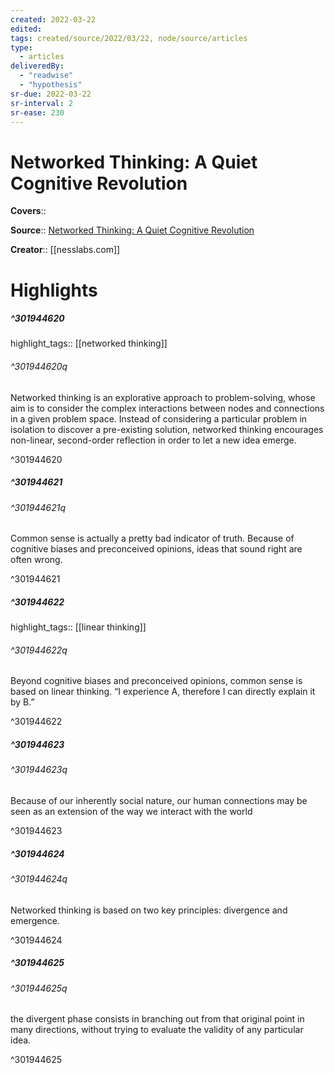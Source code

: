 ```yaml
---
created: 2022-03-22
edited:
tags: created/source/2022/03/22, node/source/articles
type: 
  - articles
deliveredBy: 
  - "readwise"
  - "hypothesis"
sr-due: 2022-03-22
sr-interval: 2
sr-ease: 230
---
```

# Networked Thinking: A Quiet Cognitive Revolution

**Covers**:: 

**Source**:: [Networked Thinking: A Quiet Cognitive Revolution](https://nesslabs.com/networked-thinking)

**Creator**:: [[nesslabs.com]]

# Highlights
##### ^301944620

highlight_tags:: [[networked thinking]]   

###### ^301944620q

Networked thinking is an explorative approach to problem-solving, whose aim is to consider the complex interactions between nodes and connections in a given problem space. Instead of considering a particular problem in isolation to discover a pre-existing solution, networked thinking encourages non-linear, second-order reflection in order to let a new idea emerge. 

^301944620

##### ^301944621



###### ^301944621q

Common sense is actually a pretty bad indicator of truth. Because of cognitive biases and preconceived opinions, ideas that sound right are often wrong. 

^301944621

##### ^301944622

highlight_tags:: [[linear thinking]]   

###### ^301944622q

Beyond cognitive biases and preconceived opinions, common sense is based on linear thinking. “I experience A, therefore I can directly explain it by B.” 

^301944622

##### ^301944623



###### ^301944623q

Because of our inherently social nature, our human connections may be seen as an extension of the way we interact with the world 

^301944623

##### ^301944624



###### ^301944624q

Networked thinking is based on two key principles: divergence and emergence. 

^301944624

##### ^301944625



###### ^301944625q

the divergent phase consists in branching out from that original point in many directions, without trying to evaluate the validity of any particular idea. 

^301944625

